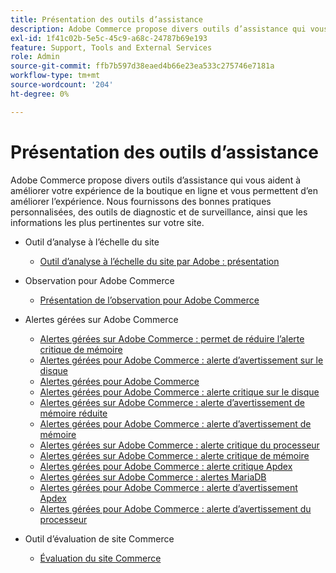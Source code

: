```yaml
---
title: Présentation des outils d’assistance
description: Adobe Commerce propose divers outils d’assistance qui vous aident à améliorer votre expérience de la boutique en ligne et vous permettent d’en améliorer l’expérience. Nous fournissons des bonnes pratiques personnalisées, des outils de diagnostic et de surveillance, ainsi que les informations les plus pertinentes sur votre site.
exl-id: 1f41c02b-5e5c-45c9-a68c-24787b69e193
feature: Support, Tools and External Services
role: Admin
source-git-commit: ffb7b597d38eaed4b66e23ea533c275746e7181a
workflow-type: tm+mt
source-wordcount: '204'
ht-degree: 0%

---
```


# Présentation des outils d’assistance

Adobe Commerce propose divers outils d’assistance qui vous aident à améliorer votre expérience de la boutique en ligne et vous permettent d’en améliorer l’expérience. Nous fournissons des bonnes pratiques personnalisées, des outils de diagnostic et de surveillance, ainsi que les informations les plus pertinentes sur votre site.

* Outil d’analyse à l’échelle du site

   * [Outil d’analyse à l’échelle du site par Adobe : présentation](/help/support-tools/site-wide-analysis-tool/swat-tool-overview.md)

* Observation pour Adobe Commerce

   * [Présentation de l’observation pour Adobe Commerce](https://experienceleague.adobe.com/en/docs/commerce-operations/tools/observation-for-adobe-commerce/intro)

* Alertes gérées sur Adobe Commerce
   * [Alertes gérées sur Adobe Commerce : permet de réduire l’alerte critique de mémoire](/help/support-tools/managed-alerts-for-adobe-commerce/managed-alerts-on-magento-commerce-redis-memory-critical-alert.md)
   * [Alertes gérées pour Adobe Commerce : alerte d’avertissement sur le disque](/help/support-tools/managed-alerts-for-adobe-commerce/managed-alerts-for-magento-commerce-disk-warning-alert.md)
   * [Alertes gérées pour Adobe Commerce](/help/support-tools/managed-alerts-for-adobe-commerce/managed-alerts-for-magento-commerce.md)
   * [Alertes gérées pour Adobe Commerce : alerte critique sur le disque](/help/support-tools/managed-alerts-for-adobe-commerce/managed-alerts-for-magento-commerce-disk-critical-alert.md)
   * [Alertes gérées sur Adobe Commerce : alerte d’avertissement de mémoire réduite](/help/support-tools/managed-alerts-for-adobe-commerce/managed-alerts-on-magento-commerce-redis-memory-warning-alert.md)
   * [Alertes gérées pour Adobe Commerce : alerte d’avertissement de mémoire](/help/support-tools/managed-alerts-for-adobe-commerce/managed-alerts-for-magento-commerce-memory-warning-alert.md)
   * [Alertes gérées sur Adobe Commerce : alerte critique du processeur](/help/support-tools/managed-alerts-for-adobe-commerce/managed-alerts-on-magento-commerce-cpu-critical-alert.md)
   * [Alertes gérées sur Adobe Commerce : alerte critique de mémoire](/help/support-tools/managed-alerts-for-adobe-commerce/managed-alerts-on-magento-commerce-memory-critical-alert.md)
   * [Alertes gérées pour Adobe Commerce : alerte critique Apdex](/help/support-tools/managed-alerts-for-adobe-commerce/managed-alerts-for-magento-commerce-apdex-critical-alert.md)
   * [Alertes gérées sur Adobe Commerce : alertes MariaDB](/help/support-tools/managed-alerts-for-adobe-commerce/managed-alerts-on-magento-commerce-mariadb-alerts.md)
   * [Alertes gérées pour Adobe Commerce : alerte d’avertissement Apdex](/help/support-tools/managed-alerts-for-adobe-commerce/managed-alerts-for-magento-commerce-apdex-warning-alert.md)
   * [Alertes gérées pour Adobe Commerce : alerte d’avertissement du processeur](/help/support-tools/managed-alerts-for-adobe-commerce/managed-alerts-for-magento-commerce-cpu-warning-alert.md)
* Outil d’évaluation de site Commerce
   * [Évaluation du site Commerce](https://experienceleague.adobe.com/tools/commerce-site-assessment/index.html)
